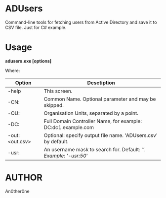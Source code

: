 # ADUsers

Command-line tools for fetching users from Active Directory and save it to CSV file. Just for C# example.

# Usage

**adusers.exe [options]**

Where:

| Option | Desctiption |
| --- | --- |
| -help | This screen. |
| -CN: | Common Name. Optional parameter and may be skipped. |
| -OU: | Organisation Units, separated by a point. |
| -DC: | Full Domain Controller Name, for example: DC:dc1.example.com |
| -out:<out.csv> | Optional: specify output file name. 'ADUsers.csv' by default. |
| -usr:<mask> | An username mask to search for. Default: '*'. Example: '-usr:50*' |

# AUTHOR
   An0ther0ne

